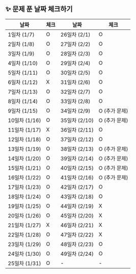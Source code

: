  ## ✨ 문제 푼 날짜 체크하기
| 날짜 | 체크 | 날짜 | 체크 |
| --- | --- | --- | --- |
| 1일차 (1/7) | O | 26일차 (2/1) | O |
| 2일차 (1/8) | O | 27일차 (2/2) | O |
| 3일차 (1/9) | O | 28일차 (2/3) | O |
| 4일차 (1/10) | O | 29일차 (2/4) | O |
| 5일차 (1/11) | O | 30일차 (2/5) | O |
| 6일차 (1/12) | X | 31일차 (2/6) | O |
| 7일차 (1/13) | O | 32일차 (2/7) | O |
| 8일차 (1/14) | O | 33일차 (2/8) | O |
| 9일차 (1/15) | O | 34일차 (2/9) | O (추가 문제) |
| 10일차 (1/16) | O | 35일차 (2/10) | O (추가 문제) |
| 11일차 (1/17) | X | 36일차 (2/11) | O |
| 12일차 (1/18) | O | 37일차 (2/12) | O |
| 13일차 (1/19) | O | 38일차 (2/13) | O (추가 문제) |
| 14일차 (1/20) | O | 39일차 (2/14) | O (추가 문제) |
| 15일차 (1/21) | O | 40일차 (2/15) | O (추가 문제) |
| 16일차 (1/22) | O | 41일차 (2/16) | O (추가 문제) |
| 17일차 (1/23) | O | 42일차 (2/17) | O |
| 18일차 (1/24) | O | 43일차 (2/18) | O |
| 19일차 (1/25) | O | 44일차 (2/19) | X |
| 20일차 (1/26) | O | 45일차 (2/20) | X |
| 21일차 (1/27) | X | 46일차 (2/21) | X |
| 22일차 (1/28) | O | 47일차 (2/22) | X |
| 23일차 (1/29) | O | 48일차 (2/23) | O |
| 24일차 (1/30) | O | 49일차 (2/24) | O |
| 25일차 (1/31) | O | - | - |